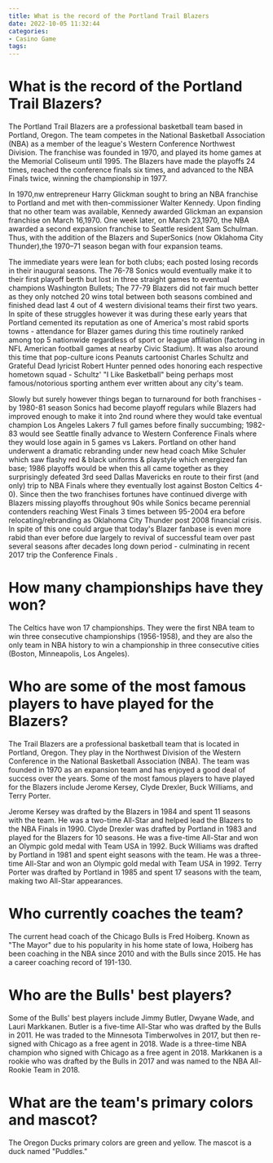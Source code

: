 ```yaml
---
title: What is the record of the Portland Trail Blazers 
date: 2022-10-05 11:32:44
categories:
- Casino Game
tags:
---
```



#  What is the record of the Portland Trail Blazers? 

The Portland Trail Blazers are a professional basketball team based in Portland, Oregon. The team competes in the National Basketball Association (NBA) as a member of the league's Western Conference Northwest Division. The franchise was founded in 1970, and played its home games at the Memorial Coliseum until 1995. The Blazers have made the playoffs 24 times, reached the conference finals six times, and advanced to the NBA Finals twice, winning the championship in 1977.

In 1970,nw entrepreneur Harry Glickman sought to bring an NBA franchise to Portland and met with then-commissioner Walter Kennedy. Upon finding that no other team was available, Kennedy awarded Glickman an expansion franchise on March 16,1970. One week later, on March 23,1970, the NBA awarded a second expansion franchise to Seattle resident Sam Schulman. Thus, with the addition of the Blazers and SuperSonics (now Oklahoma City Thunder),the 1970–71 season began with four expansion teams.

The immediate years were lean for both clubs; each posted losing records in their inaugural seasons. The 76-78 Sonics would eventually make it to their first playoff berth but lost in three straight games to eventual champions Washington Bullets; The 77-79 Blazers did not fair much better as they only notched 20 wins total between both seasons combined and finished dead last 4 out of 4 western divisional teams their first two years.  In spite of these struggles however it was during these early years that Portland cemented its reputation as one of America's most rabid sports towns - attendance for Blazer games during this time routinely ranked among top 5 nationwide regardless of sport or league affiliation (factoring in NFL American football games at nearby Civic Stadium). It was also around this time that pop-culture icons Peanuts cartoonist Charles Schultz and Grateful Dead lyricist Robert Hunter penned odes honoring each respective hometown squad - Schultz' "I Like Basketball" being perhaps most famous/notorious sporting anthem ever written about any city's team. 

Slowly but surely however things began to turnaround for both franchises - by 1980-81 season Sonics had become playoff regulars while Blazers had improved enough to make it into 2nd round where they would take eventual champion Los Angeles Lakers 7 full games before finally succumbing; 1982-83 would see Seattle finally advance to Western Conference Finals where they would lose again in 5 games vs Lakers. Portland on other hand underwent a dramatic rebranding under new head coach Mike Schuler which saw flashy red & black uniforms & playstyle which energized fan base; 1986 playoffs would be when this all came together as they surprisingly defeated 3rd seed Dallas Mavericks en route to their first (and only) trip to NBA Finals where they eventually lost against Boston Celtics 4-0).  Since then the two franchises fortunes have continued diverge with Blazers missing playoffs throughout 90s while Sonics became perennial contenders reaching West Finals 3 times between 95-2004 era before relocating/rebranding as Oklahoma City Thunder post 2008 financial crisis. In spite of this one could argue that today's Blazer fanbase is even more rabid than ever before due largely to revival of successful team over past several seasons after decades long down period - culminating in recent 2017 trip the Conference Finals .

#  How many championships have they won? 

The Celtics have won 17 championships. They were the first NBA team to win three consecutive championships (1956-1958), and they are also the only team in NBA history to win a championship in three consecutive cities (Boston, Minneapolis, Los Angeles).

#  Who are some of the most famous players to have played for the Blazers? 

The Trail Blazers are a professional basketball team that is located in Portland, Oregon. They play in the Northwest Division of the Western Conference in the National Basketball Association (NBA). The team was founded in 1970 as an expansion team and has enjoyed a good deal of success over the years. Some of the most famous players to have played for the Blazers include Jerome Kersey, Clyde Drexler, Buck Williams, and Terry Porter.

Jerome Kersey was drafted by the Blazers in 1984 and spent 11 seasons with the team. He was a two-time All-Star and helped lead the Blazers to the NBA Finals in 1990. Clyde Drexler was drafted by Portland in 1983 and played for the Blazers for 10 seasons. He was a five-time All-Star and won an Olympic gold medal with Team USA in 1992. Buck Williams was drafted by Portland in 1981 and spent eight seasons with the team. He was a three-time All-Star and won an Olympic gold medal with Team USA in 1992. Terry Porter was drafted by Portland in 1985 and spent 17 seasons with the team, making two All-Star appearances.

#  Who currently coaches the team? 

The current head coach of the Chicago Bulls is Fred Hoiberg. Known as "The Mayor" due to his popularity in his home state of Iowa, Hoiberg has been coaching in the NBA since 2010 and with the Bulls since 2015. He has a career coaching record of 191-130.

# Who are the Bulls' best players? 



Some of the Bulls' best players include Jimmy Butler, Dwyane Wade, and Lauri Markkanen. Butler is a five-time All-Star who was drafted by the Bulls in 2011. He was traded to the Minnesota Timberwolves in 2017, but then re-signed with Chicago as a free agent in 2018. Wade is a three-time NBA champion who signed with Chicago as a free agent in 2018. Markkanen is a rookie who was drafted by the Bulls in 2017 and was named to the NBA All-Rookie Team in 2018.

#  What are the team's primary colors and mascot?

The Oregon Ducks primary colors are green and yellow. The mascot is a duck named "Puddles."